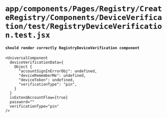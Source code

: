 # `app/components/Pages/Registry/CreateRegistry/Components/DeviceVerification/test/RegistryDeviceVerification.test.jsx`

#### `should render correctly RegistryDeviceVerification component`

```
<UniversalComponent
  deviceVerificationData={
    Object {
      "accountSignInErrorObj": undefined,
      "deviceRememberMe": undefined,
      "deviceToken": undefined,
      "verificationType": "pin",
    }
  }
  isExtendAccountFlow={true}
  password=""
  verificationType="pin"
/>
```

